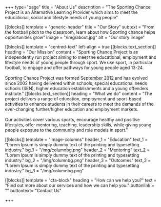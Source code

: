 +++
type="page"
title = "About Us"
description = "The Sporting Chance Project is an Alternative Learning Provider which aims to meet the educational, social and lifestyle needs of young people"

[[blocks]]
template = "generic-header"
title = "Our Story"
subtext = "From the football pitch to the classroom, learn about how Sporting chance helps opportunities grow"
image = "/img/about.jpg"
alt = "Our story image"



[[blocks]]
template = "centred-text"
left-align = true
    [[blocks.text_section]]
    heading = "Our Mission"
    content = "Sporting Chance Project is an independently run project aiming to meet the educational, employment and lifestyle needs of young people through sport. We use sport, in particular football, to engage and offer pathways for young people aged 13-24.<br/><br/>Sporting Chance Project was formed September 2012 and has evolved since 2002 having delivered within schools, special educational needs schools (SEN), higher education establishments and a young offenders institute."
    [[blocks.text_section]]
    heading = "What we do"
    content = "The project delivers a range of education, employment and sport-based activities to enhance students in their careers to meet the demands of the ever-changing further/higher education and employment markets.<br/><br/>Our activities cover various sports, encourage healthy and positive lifestyles, offer mentoring, teaching, leadership skills, while giving young people exposure to the community and role models in sport."

[[blocks]]
template = "image-columns"
header_1 = "Education"
text_1 = "Lorem Ipsum is simply dummy text of the printing and typesetting industry."
bg_1 = "/img/columnbg.png"
header_2 = "Mentoring"
text_2 = "Lorem Ipsum is simply dummy text of the printing and typesetting industry."
bg_2 = "/img/columnbg.png"
header_3 = "Outcomes"
text_3 = "Lorem Ipsum is simply dummy text of the printing and typesetting industry."
bg_3 = "/img/columnbg.png"

[[blocks]]
template = "cta-block"
heading = "How can we help you?"
text = "Find out more about our services and how we can help you."
buttonlink = ""
buttontext= "Contact Us"



+++